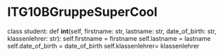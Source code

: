 # ITG10BGruppeSuperCool 
class student:
    def __int__(self, firstname: str, lastname: str, date_of_birth: str, klassenlehrer: str):
        self.firstname = firstname
        self.lastname = lastname
        self.date_of_birth = date_of_birth
        self.klassenlehrer= klassenlehrer
